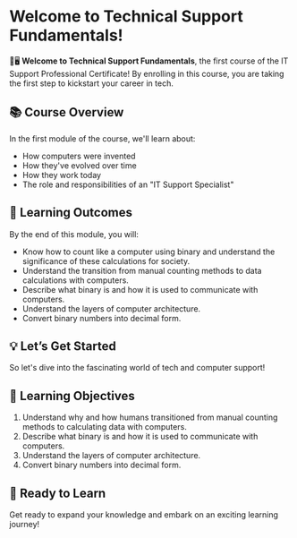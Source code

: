 # Welcome to Technical Support Fundamentals!

🎉🖥️ **Welcome to Technical Support Fundamentals**, the first course of the IT Support Professional Certificate! By enrolling in this course, you are taking the first step to kickstart your career in tech.

## 📚 Course Overview

In the first module of the course, we'll learn about:
- How computers were invented
- How they've evolved over time
- How they work today
- The role and responsibilities of an "IT Support Specialist"

## 🔢 Learning Outcomes

By the end of this module, you will:
- Know how to count like a computer using binary and understand the significance of these calculations for society.
- Understand the transition from manual counting methods to data calculations with computers.
- Describe what binary is and how it is used to communicate with computers.
- Understand the layers of computer architecture.
- Convert binary numbers into decimal form.

## 💡 Let’s Get Started

So let's dive into the fascinating world of tech and computer support!

## 🎯 Learning Objectives

1. Understand why and how humans transitioned from manual counting methods to calculating data with computers.
2. Describe what binary is and how it is used to communicate with computers.
3. Understand the layers of computer architecture.
4. Convert binary numbers into decimal form.

## 🚀 Ready to Learn

Get ready to expand your knowledge and embark on an exciting learning journey!
